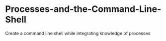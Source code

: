 # Processes-and-the-Command-Line-Shell
 Create a command line shell while integrating knowledge of processes
